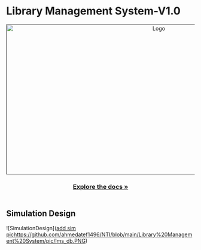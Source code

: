 # Library Management System-V1.0
  <div align="center">
  <a href="">
    <img src="[add cover pic](https://github.com/ahmedatef1496/NTI/blob/main/Library%20Management%20System/pic/lms_mm.PNG)" alt="Logo" width="800" height="400">
  </a>
<h3 align="Obstacle-avoidance-car</h3>
  <p align="center">
    <a href="add link for doc"><strong>Explore the docs »</strong></a>
    <br />
    <br />
  </p>
  </div>
  
  
  

   ## Simulation Design
![SimulationDesign]([add sim pic](https://github.com/ahmedatef1496/NTI/blob/main/Library%20Management%20System/pic/lms_db.PNG)https://github.com/ahmedatef1496/NTI/blob/main/Library%20Management%20System/pic/lms_db.PNG)
